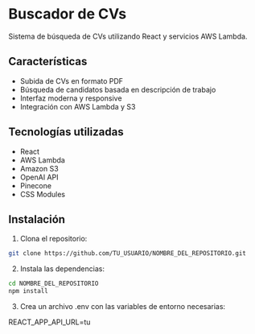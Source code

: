 # Buscador de CVs

Sistema de búsqueda de CVs utilizando React y servicios AWS Lambda.

## Características

- Subida de CVs en formato PDF
- Búsqueda de candidatos basada en descripción de trabajo
- Interfaz moderna y responsive
- Integración con AWS Lambda y S3

## Tecnologías utilizadas

- React
- AWS Lambda
- Amazon S3
- OpenAI API
- Pinecone
- CSS Modules

## Instalación

1. Clona el repositorio:
```bash
git clone https://github.com/TU_USUARIO/NOMBRE_DEL_REPOSITORIO.git
```

2. Instala las dependencias:
```bash
cd NOMBRE_DEL_REPOSITORIO
npm install
```

3. Crea un archivo .env con las variables de entorno necesarias:

REACT_APP_API_URL=tu